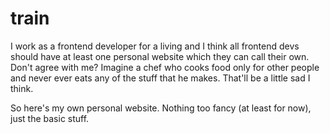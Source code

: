 # train

I work as a frontend developer for a living and I think all frontend devs should have at least one personal website which they can call their own. Don't agree with me? Imagine a chef who cooks food only for other people and never ever eats any of the stuff that he makes. That'll be a little sad I think.

So here's my own personal website. Nothing too fancy (at least for now), just the basic stuff.

